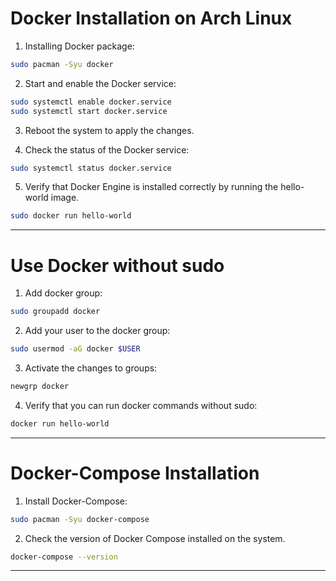 # Docker Installation on Arch Linux


1. Installing Docker package:

```bash
sudo pacman -Syu docker
```

2. Start and enable the Docker service:
```bash
sudo systemctl enable docker.service
sudo systemctl start docker.service
```

3. Reboot the system to apply the changes.

4. Check the status of the Docker service:

```bash
sudo systemctl status docker.service
```

5. Verify that Docker Engine is installed correctly by running the hello-world image.

```bash
sudo docker run hello-world
```

--------------------------------------------------------------------------------

# Use Docker without sudo

1. Add docker group:

```bash
sudo groupadd docker
```

2. Add your user to the docker group:

```bash
sudo usermod -aG docker $USER
```

3. Activate the changes to groups:

```bash
newgrp docker
```

4. Verify that you can run docker commands without sudo:

```bash
docker run hello-world
```

--------------------------------------------------------------------------------

# Docker-Compose Installation

1. Install Docker-Compose:

```bash
sudo pacman -Syu docker-compose
```

2. Check the version of Docker Compose installed on the system.

```bash
docker-compose --version
```

--------------------------------------------------------------------------------